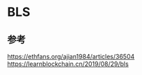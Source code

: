 # BLS

## 参考
https://ethfans.org/ajian1984/articles/36504  
https://learnblockchain.cn/2019/08/29/bls